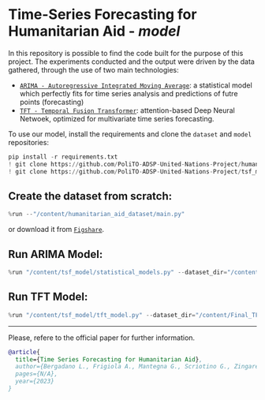 # Time-Series Forecasting for Humanitarian Aid - ***model***

In this repository is possible to find the code built for the purpose of this project. The experiments conducted and the output were driven by the data gathered, through the use of two main technologies:
- [`ARIMA - Autoregressive Integrated Moving Average`](https://github.com/PoliTO-ADSP-United-Nations-Project/tsf_model/blob/main/statistical_models.py): a statistical model which perfectly fits for time series analysis and predictions of futre points (forecasting)
- [`TFT - Temporal Fusion Transformer`](https://github.com/PoliTO-ADSP-United-Nations-Project/tsf_model/blob/main/tft_model.py): attention-based Deep Neural Netwoek, optimized for multivariate time series forecasting.


To use our model, install the requirements and clone the `dataset` and `model` repositories:

```python
pip install -r requirements.txt
! git clone https://github.com/PoliTO-ADSP-United-Nations-Project/humanitarian_aid_dataset
! git clone https://github.com/PoliTO-ADSP-United-Nations-Project/tsf_model
```

## Create the dataset from scratch: 
```python
%run --"/content/humanitarian_aid_dataset/main.py" 
```
or download it from [`Figshare`](https://figshare.com/articles/dataset/VAL2G_-_Dataset/22006961).

## Run **ARIMA** Model:
```python
%run "/content/tsf_model/statistical_models.py" --dataset_dir="/content/final_dataset.csv" --destination_country="ITA" --model_name="ARIMA"
```

## Run **TFT** Model:

```python
%run "/content/tsf_model/tft_model.py" --dataset_dir="/content/Final_TFT.csv"
```
---

Please, refere to the official paper for further information.
```bibtex
@article{
  title={Time Series Forecasting for Humanitarian Aid},
  author={Bergadano L., Frigiola A., Mantegna G., Scriotino G., Zingarelli V.},
  pages={N/A},
  year={2023}
}
```
